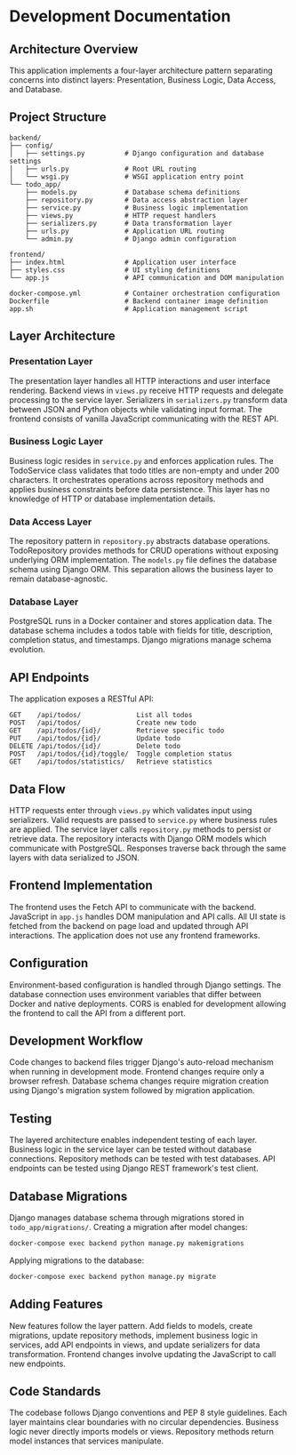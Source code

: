 # Development Documentation

## Architecture Overview

This application implements a four-layer architecture pattern separating concerns into distinct layers: Presentation, Business Logic, Data Access, and Database.

## Project Structure

```
backend/
├── config/
│   ├── settings.py          # Django configuration and database settings
│   ├── urls.py              # Root URL routing
│   └── wsgi.py              # WSGI application entry point
└── todo_app/
    ├── models.py            # Database schema definitions
    ├── repository.py        # Data access abstraction layer
    ├── service.py           # Business logic implementation
    ├── views.py             # HTTP request handlers
    ├── serializers.py       # Data transformation layer
    ├── urls.py              # Application URL routing
    └── admin.py             # Django admin configuration

frontend/
├── index.html               # Application user interface
├── styles.css               # UI styling definitions
└── app.js                   # API communication and DOM manipulation

docker-compose.yml           # Container orchestration configuration
Dockerfile                   # Backend container image definition
app.sh                       # Application management script
```

## Layer Architecture

### Presentation Layer

The presentation layer handles all HTTP interactions and user interface rendering. Backend views in `views.py` receive HTTP requests and delegate processing to the service layer. Serializers in `serializers.py` transform data between JSON and Python objects while validating input format. The frontend consists of vanilla JavaScript communicating with the REST API.

### Business Logic Layer

Business logic resides in `service.py` and enforces application rules. The TodoService class validates that todo titles are non-empty and under 200 characters. It orchestrates operations across repository methods and applies business constraints before data persistence. This layer has no knowledge of HTTP or database implementation details.

### Data Access Layer

The repository pattern in `repository.py` abstracts database operations. TodoRepository provides methods for CRUD operations without exposing underlying ORM implementation. The `models.py` file defines the database schema using Django ORM. This separation allows the business layer to remain database-agnostic.

### Database Layer

PostgreSQL runs in a Docker container and stores application data. The database schema includes a todos table with fields for title, description, completion status, and timestamps. Django migrations manage schema evolution.

## API Endpoints

The application exposes a RESTful API:

```
GET    /api/todos/              List all todos
POST   /api/todos/              Create new todo
GET    /api/todos/{id}/         Retrieve specific todo
PUT    /api/todos/{id}/         Update todo
DELETE /api/todos/{id}/         Delete todo
POST   /api/todos/{id}/toggle/  Toggle completion status
GET    /api/todos/statistics/   Retrieve statistics
```

## Data Flow

HTTP requests enter through `views.py` which validates input using serializers. Valid requests are passed to `service.py` where business rules are applied. The service layer calls `repository.py` methods to persist or retrieve data. The repository interacts with Django ORM models which communicate with PostgreSQL. Responses traverse back through the same layers with data serialized to JSON.

## Frontend Implementation

The frontend uses the Fetch API to communicate with the backend. JavaScript in `app.js` handles DOM manipulation and API calls. All UI state is fetched from the backend on page load and updated through API interactions. The application does not use any frontend frameworks.

## Configuration

Environment-based configuration is handled through Django settings. The database connection uses environment variables that differ between Docker and native deployments. CORS is enabled for development allowing the frontend to call the API from a different port.

## Development Workflow

Code changes to backend files trigger Django's auto-reload mechanism when running in development mode. Frontend changes require only a browser refresh. Database schema changes require migration creation using Django's migration system followed by migration application.

## Testing

The layered architecture enables independent testing of each layer. Business logic in the service layer can be tested without database connections. Repository methods can be tested with test databases. API endpoints can be tested using Django REST framework's test client.

## Database Migrations

Django manages database schema through migrations stored in `todo_app/migrations/`. Creating a migration after model changes:

```bash
docker-compose exec backend python manage.py makemigrations
```

Applying migrations to the database:

```bash
docker-compose exec backend python manage.py migrate
```

## Adding Features

New features follow the layer pattern. Add fields to models, create migrations, update repository methods, implement business logic in services, add API endpoints in views, and update serializers for data transformation. Frontend changes involve updating the JavaScript to call new endpoints.

## Code Standards

The codebase follows Django conventions and PEP 8 style guidelines. Each layer maintains clear boundaries with no circular dependencies. Business logic never directly imports models or views. Repository methods return model instances that services manipulate.
